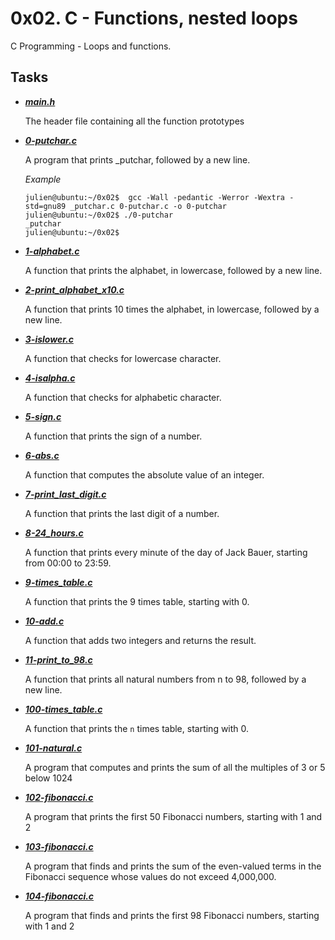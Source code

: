 
# 0x02. C - Functions, nested loops

C Programming - Loops and functions.

## Tasks

- ***[main.h](https://github.com/10thcode/alx-low_level_programming/blob/9379d6cbd77b4f24726958bcad4061cd39f8a4f6/0x02-functions_nested_loops/main.h)***

    The header file containing all the function prototypes

- ***[0-putchar.c](https://github.com/10thcode/alx-low_level_programming/blob/9379d6cbd77b4f24726958bcad4061cd39f8a4f6/0x02-functions_nested_loops/0-putchar.c)***

    A program that prints _putchar, followed by a new line.

    *Example*
    ```
    julien@ubuntu:~/0x02$  gcc -Wall -pedantic -Werror -Wextra -std=gnu89 _putchar.c 0-putchar.c -o 0-putchar
    julien@ubuntu:~/0x02$ ./0-putchar 
    _putchar
    julien@ubuntu:~/0x02$ 
    ```

- ***[1-alphabet.c](https://github.com/10thcode/alx-low_level_programming/blob/9379d6cbd77b4f24726958bcad4061cd39f8a4f6/0x02-functions_nested_loops/1-alphabet.c)***

    A function that prints the alphabet, in lowercase, followed by a new line.

- ***[2-print_alphabet_x10.c](https://github.com/10thcode/alx-low_level_programming/blob/9379d6cbd77b4f24726958bcad4061cd39f8a4f6/0x02-functions_nested_loops/2-print_alphabet_x10.c)***

    A function that prints 10 times the alphabet, in lowercase, followed by a new line.

- ***[3-islower.c](https://github.com/10thcode/alx-low_level_programming/blob/9379d6cbd77b4f24726958bcad4061cd39f8a4f6/0x02-functions_nested_loops/3-islower.c)***

    A function that checks for lowercase character. 

- ***[4-isalpha.c](https://github.com/10thcode/alx-low_level_programming/blob/9379d6cbd77b4f24726958bcad4061cd39f8a4f6/0x02-functions_nested_loops/4-isalpha.c)***

    A function that checks for alphabetic character. 

- ***[5-sign.c](https://github.com/10thcode/alx-low_level_programming/blob/9379d6cbd77b4f24726958bcad4061cd39f8a4f6/0x02-functions_nested_loops/5-sign.c)***

    A function that prints the sign of a number.

- ***[6-abs.c](https://github.com/10thcode/alx-low_level_programming/blob/9379d6cbd77b4f24726958bcad4061cd39f8a4f6/0x02-functions_nested_loops/6-abs.c)***

    A function that computes the absolute value of an integer.

- ***[7-print_last_digit.c](https://github.com/10thcode/alx-low_level_programming/blob/9379d6cbd77b4f24726958bcad4061cd39f8a4f6/0x02-functions_nested_loops/7-print_last_digit.c)***

    A function that prints the last digit of a number.

- ***[8-24_hours.c](https://github.com/10thcode/alx-low_level_programming/blob/9379d6cbd77b4f24726958bcad4061cd39f8a4f6/0x02-functions_nested_loops/8-24_hours.c)***

    A function that prints every minute of the day of Jack Bauer,
    starting from 00:00 to 23:59. 

- ***[9-times_table.c](https://github.com/10thcode/alx-low_level_programming/blob/9379d6cbd77b4f24726958bcad4061cd39f8a4f6/0x02-functions_nested_loops/9-times_table.c)***

    A function that prints the 9 times table, starting with 0.

- ***[10-add.c](https://github.com/10thcode/alx-low_level_programming/blob/9379d6cbd77b4f24726958bcad4061cd39f8a4f6/0x02-functions_nested_loops/10-add.c)***

    A function that adds two integers and returns the result.

- ***[11-print_to_98.c](https://github.com/10thcode/alx-low_level_programming/blob/9379d6cbd77b4f24726958bcad4061cd39f8a4f6/0x02-functions_nested_loops/11-print_to_98.c)***

    A function that prints all natural numbers from n to 98, followed by a new line.

- ***[100-times_table.c](https://github.com/10thcode/alx-low_level_programming/blob/9379d6cbd77b4f24726958bcad4061cd39f8a4f6/0x02-functions_nested_loops/100-times_table.c)***

    A function that prints the `n` times table, starting with 0.

- ***[101-natural.c](https://github.com/10thcode/alx-low_level_programming/blob/9379d6cbd77b4f24726958bcad4061cd39f8a4f6/0x02-functions_nested_loops/101-natural.c)***

    A program that computes and prints the sum of all the
    multiples of 3 or 5 below 1024

- ***[102-fibonacci.c](https://github.com/10thcode/alx-low_level_programming/blob/9379d6cbd77b4f24726958bcad4061cd39f8a4f6/0x02-functions_nested_loops/102-fibonacci.c)***

    A program that prints the first 50 Fibonacci numbers, starting with 1 and 2

- ***[103-fibonacci.c](https://github.com/10thcode/alx-low_level_programming/blob/9379d6cbd77b4f24726958bcad4061cd39f8a4f6/0x02-functions_nested_loops/103-fibonacci.c)***

    A program that finds and prints the sum of the even-valued terms in the Fibonacci
    sequence whose values do not exceed 4,000,000.

- ***[104-fibonacci.c](https://github.com/10thcode/alx-low_level_programming/blob/9379d6cbd77b4f24726958bcad4061cd39f8a4f6/0x02-functions_nested_loops/104-fibonacci.c)***

    A program that finds and prints the first 98 Fibonacci numbers,
    starting with 1 and 2
